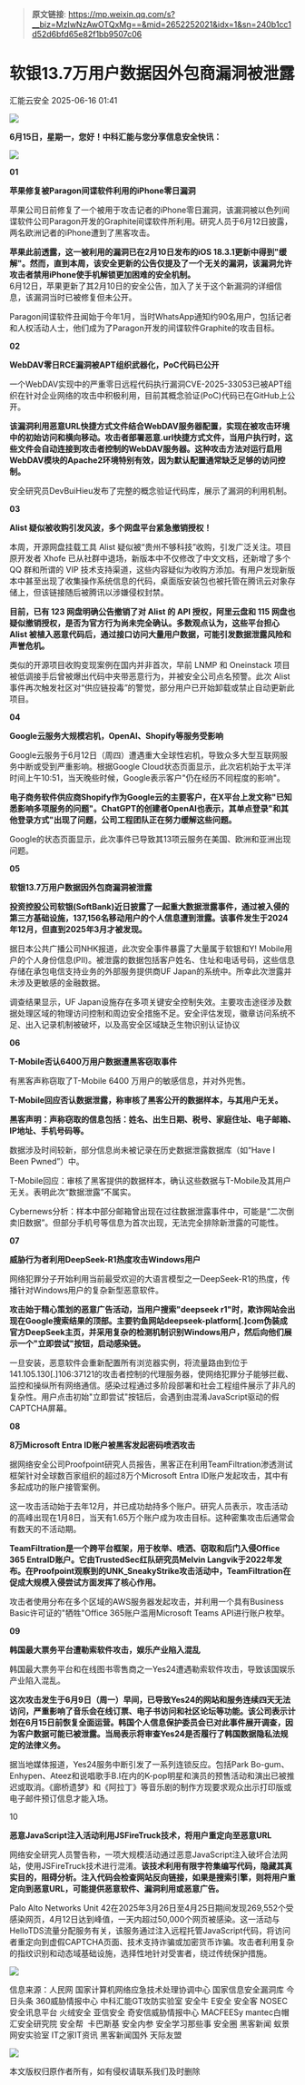 > **原文链接**: https://mp.weixin.qq.com/s?__biz=MzIwNzAwOTQxMg==&mid=2652252021&idx=1&sn=240b1cc1d52d6bfd65e82f1bb9507c06

#  软银13.7万用户数据因外包商漏洞被泄露  
 汇能云安全   2025-06-16 01:41  
  
![](https://mmbiz.qpic.cn/mmbiz_jpg/NSXvotEG4JwA6iae234BZTcVibeERibUSXzuEcPBm0KEMkcib3FBtLd1knaf9G3YvldE9VVDHbQX0dTbHob41hCqoQ/640?wx_fmt=jpeg&from=appmsg "")  
  
**6****月****15****日，星期一****，您好！中科汇能与您分享信息安全快讯：**  
  
![](https://mmbiz.qpic.cn/mmbiz_gif/NSXvotEG4JyJP1LUzhss4lvScicSX89mqxAyLu5pibchbf7D1FEuPyl744P1RHDTjuROJ5O1micDLQniaRjktZwYuQ/640?wx_fmt=gif&from=appmsg "")  
  
**01**  
  
  
**苹果修复被Paragon间谍软件利用的iPhone零日漏洞**  
  
  
苹果公司日前修复了一个被用于攻击记者的iPhone零日漏洞，该漏洞被以色列间谍软件公司Paragon开发的Graphite间谍软件所利用。研究人员于6月12日披露，两名欧洲记者的iPhone遭到了黑客攻击。  
  
**苹果此前透露，这一被利用的漏洞已在2月10日发布的iOS 18.3.1更新中得到"缓解"。然而，直到本周，该安全更新的公告仅提及了一个无关的漏洞，该漏洞允许攻击者禁用iPhone使手机解锁更加困难的安全机制。**  
6月12日，苹果更新了其2月10日的安全公告，加入了关于这个新漏洞的详细信息，该漏洞当时已被修复但未公开。  
  
Paragon间谍软件丑闻始于今年1月，当时WhatsApp通知约90名用户，包括记者和人权活动人士，他们成为了Paragon开发的间谍软件Graphite的攻击目标。  
  
**02**  
  
**WebDAV零日RCE漏洞被APT组织武器化，PoC代码已公开**  
  
  
一个WebDAV实现中的严重零日远程代码执行漏洞CVE-2025-33053已被APT组织在针对企业网络的攻击中积极利用，目前其概念验证(PoC)代码已在GitHub上公开。  
  
**该漏洞利用恶意URL快捷方式文件结合WebDAV服务器配置，实现在被攻击环境中的初始访问和横向移动。攻击者部署恶意.url快捷方式文件，当用户执行时，这些文件会自动连接到攻击者控制的WebDAV服务器。这种攻击方法对运行启用WebDAV模块的Apache2环境特别有效，因为默认配置通常缺乏足够的访问控制。**  
  
安全研究员DevBuiHieu发布了完整的概念验证代码库，展示了漏洞的利用机制。  
  
**03**  
  
**Alist 疑似被收购引发风波，多个网盘平台紧急撤销授权！**  
  
  
本周，开源网盘挂载工具 Alist 疑似被“贵州不够科技”收购，引发广泛关注。项目原开发者 Xhofe 已从社群中退场，新版本中不仅修改了中文文档，还新增了多个 QQ 群和所谓的 VIP 技术支持渠道，这些内容疑似为收购方添加。有用户发现新版本中甚至出现了收集操作系统信息的代码，桌面版安装包也被托管在腾讯云对象存储上，但该链接随后被腾讯以涉嫌侵权封禁。  
  
**目前，已有 123 网盘明确公告撤销了对 Alist 的 API 授权，阿里云盘和 115 网盘也疑似撤销授权，是否为官方行为尚未完全确认。多数观点认为，这些平台担心 Alist 被植入恶意代码后，通过接口访问大量用户数据，可能引发数据泄露风险和声誉危机。**  
  
类似的开源项目收购变现案例在国内并非首次，早前 LNMP 和 Oneinstack 项目被低调接手后曾被爆出代码中夹带恶意行为，并被安全公司点名预警。此次 Alist 事件再次触发社区对“供应链投毒”的警觉，部分用户已开始卸载或禁止自动更新此项目。  
  
**04**  
  
  
**Google云服务大规模宕机，OpenAI、Shopify等服务受影响**  
  
Google云服务于6月12日（周四）遭遇重大全球性宕机，导致众多大型互联网服务中断或受到严重影响。根据Google Cloud状态页面显示，此次宕机始于太平洋时间上午10:51，当天晚些时候，Google表示客户"仍在经历不同程度的影响"。  
  
**电子商务软件供应商Shopify作为Google云的主要客户，在X平台上发文称"已知悉影响多项服务的问题"。ChatGPT的创建者OpenAI也表示，其单点登录"和其他登录方式"出现了问题，公司工程团队正在努力缓解这些问题。**  
  
Google的状态页面显示，此次事件已导致其13项云服务在美国、欧洲和亚洲出现问题。  
  
**05**  
  
**软银13.7万用户数据因外包商漏洞被泄露**  
  
  
**投资控股公司软银(SoftBank)近日披露了一起重大数据泄露事件，通过被入侵的第三方基础设施，137,156名移动用户的个人信息遭到泄露。该事件发生于2024年12月，但直到2025年3月才被发现。**  
  
据日本公共广播公司NHK报道，此次安全事件暴露了大量属于软银和Y! Mobile用户的个人身份信息(PII)。被泄露的数据包括客户姓名、住址和电话号码，这些信息存储在承包电信支持业务的外部服务提供商UF Japan的系统中。所幸此次泄露并未涉及更敏感的金融数据。  
  
调查结果显示，UF Japan设施存在多项关键安全控制失效。主要攻击途径涉及数据处理区域的物理访问控制和周边安全措施不足。安全评估发现，徽章访问系统不足、出入记录机制被破坏，以及高安全区域缺乏生物识别认证协议  
  
**06**  
  
**T-Mobile否认6400万用户数据遭黑客窃取事件**  
  
  
有黑客声称窃取了T-Mobile 6400 万用户的敏感信息，并对外兜售。  
  
**T-Mobile回应否认数据泄露，称审核了黑客公开的数据样本，与其用户无关。**  
  
**黑客声明：声称窃取的信息包括：姓名、出生日期、税号、家庭住址、电子邮箱、IP地址、手机号码等。**  
  
数据涉及时间较新，部分信息尚未被记录在历史数据泄露数据库（如“Have I Been Pwned”）中。  
  
T-Mobile回应：审核了黑客提供的数据样本，确认这些数据与T-Mobile及其用户无关。表明此次“数据泄露”不属实。  
  
Cybernews分析：样本中部分邮箱曾出现在过往数据泄露事件中，可能是“二次倒卖旧数据”。但部分手机号等信息为首次出现，无法完全排除新泄露的可能性。  
  
**07**  
  
**威胁行为者利用DeepSeek-R1热度攻击Windows用户**  
  
  
网络犯罪分子开始利用当前最受欢迎的大语言模型之一DeepSeek-R1的热度，传播针对Windows用户的复杂新型恶意软件。  
  
**攻击始于精心策划的恶意广告活动，当用户搜索"deepseek r1"时，欺诈网站会出现在Google搜索结果的顶部。主要钓鱼网站deepseek-platform[.]com伪装成官方DeepSeek主页，并采用复杂的检测机制识别Windows用户，然后向他们展示一个"立即尝试"按钮，启动感染链。**  
  
一旦安装，恶意软件会重新配置所有浏览器实例，将流量路由到位于141.105.130[.]106:37121的攻击者控制的代理服务器，使网络犯罪分子能够拦截、监控和操纵所有网络通信。感染过程通过多阶段部署和社会工程组件展示了非凡的复杂性。用户点击初始"立即尝试"按钮后，会遇到由混淆JavaScript驱动的假CAPTCHA屏幕。  
  
**08**  
  
**8万Microsoft Entra ID账户被黑客发起密码喷洒攻击**  
  
  
据网络安全公司Proofpoint研究人员报告，黑客正在利用TeamFiltration渗透测试框架针对全球数百家组织的超过8万个Microsoft Entra ID账户发起攻击，其中有多起成功的账户接管案例。  
  
这一攻击活动始于去年12月，并已成功劫持多个账户。研究人员表示，攻击活动的高峰出现在1月8日，当天有1.65万个账户成为攻击目标。这种密集攻击后通常会有数天的不活动期。  
  
**TeamFiltration是一个跨平台框架，用于枚举、喷洒、窃取和后门入侵Office 365 EntraID账户。它由TrustedSec红队研究员Melvin Langvik于2022年发布。在Proofpoint观察到的UNK_SneakyStrike攻击活动中，TeamFiltration在促成大规模入侵尝试方面发挥了核心作用。**  
  
攻击者使用分布在多个区域的AWS服务器发起攻击，并利用一个具有Business Basic许可证的"牺牲"Office 365账户滥用Microsoft Teams API进行账户枚举。  
  
**09**  
  
**韩国最大票务平台遭勒索软件攻击，娱乐产业陷入混乱**  
  
  
韩国最大票务平台和在线图书零售商之一Yes24遭遇勒索软件攻击，导致该国娱乐产业陷入混乱。  
  
**这次攻击发生于6月9日（周一）早间，已导致Yes24的网站和服务连续四天无法访问，严重影响了音乐会在线订票、电子书访问和社区论坛等功能。该公司表示计划在6月15日前恢复全面运营。韩国个人信息保护委员会已对此事件展开调查，因为客户数据可能已被泄露。当局表示将审查Yes24是否履行了韩国数据隐私法规定的法律义务。**  
  
据当地媒体报道，Yes24服务中断引发了一系列连锁反应。包括Park Bo-gum、Enhypen、Ateez和说唱歌手B.I在内的K-pop明星和演员的预售活动和演出已被推迟或取消。《廊桥遗梦》和《阿拉丁》等音乐剧的制作方现要求观众出示打印版或电子邮件预订信息才能入场。  
  
10  
  
**恶意JavaScript注入活动利用JSFireTruck技术，将用户重定向至恶意URL**  
  
  
网络安全研究人员警告称，一项大规模活动通过恶意JavaScript注入破坏合法网站，使用JSFireTruck技术进行混淆。**该技术利用有限字符集编写代码，隐藏其真实目的，阻碍分析。注入代码会检查网站反向链接，如果是搜索引擎，则将用户重定向到恶意URL，可能提供恶意软件、漏洞利用或恶意广告。**  
  
Palo Alto Networks Unit 42在2025年3月26日至4月25日期间发现269,552个受感染网页，4月12日达到峰值，一天内超过50,000个网页被感染。这一活动与HelloTDS流量分配服务有关，该服务通过注入远程托管JavaScript代码，将访问者重定向到虚假CAPTCHA页面、技术支持诈骗或加密货币诈骗。攻击者利用复杂的指纹识别和动态域基础设施，选择性地针对受害者，绕过传统保护措施。  
  
![](https://mmbiz.qpic.cn/mmbiz_gif/NSXvotEG4JyJP1LUzhss4lvScicSX89mqqWXIspEfwm7qqIkSAZD0Ric8ibmeQAocZ0iaSSicdj4pibQNO61Pmia0wbHQ/640?wx_fmt=gif&from=appmsg "")  
  
信息来源：人民网 国家计算机网络应急技术处理协调中心 国家信息安全漏洞库 今日头条 360威胁情报中心 中科汇能GT攻防实验室 安全牛 E安全 安全客 NOSEC安全讯息平台 火绒安全 亚信安全 奇安信威胁情报中心 MACFEESy mantec白帽汇安全研究院 安全帮  卡巴斯基 安全内参 安全学习那些事 安全圈 黑客新闻 蚁景网安实验室 IT之家IT资讯 黑客新闻国外 天际友盟  
  
![](https://mmbiz.qpic.cn/mmbiz_png/NSXvotEG4Jy8LNPtUFy94c9CGG0ASQqK4WcEDppBOWoymg5KyMOPPy14tftLVEgIibMlwuvsTjffaicjlVtficB2A/640?wx_fmt=png&from=appmsg "")  
  
本文版权归原作者所有，如有侵权请联系我们及时删除  
  
